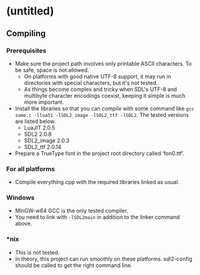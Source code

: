 # (untitled) #

Compiling
---------

### Prerequisites

- Make sure the project path involves only printable ASCII characters. To be safe, space is not allowed.
	- On platforms with good native UTF-8 support, it may run in directories with special characters, but it's not tested.
	- As things become complex and tricky when SDL's UTF-8 and multibyte character encodings coexist, keeping it simple is much more important.
- Install the libraries so that you can compile with some command like `gcc some.c -llua51 -lSDL2_image -lSDL2_ttf -lSDL2`. The tested versions are listed below.
	- LuaJIT 2.0.5
	- SDL2 2.0.8
	- SDL2\_image 2.0.3
	- SDL2\_ttf 2.0.14
- Prepare a TrueType font in the project root directory called ‘fon0.ttf’.

### For all platforms

- Compile everything.cpp with the required libraries linked as usual.

### Windows

- MinGW-w64 GCC is the only tested compiler.
- You need to link with `-lSDL2main` in addition to the linker command above.

### \*nix

- This is not tested.
- In theory, this project can run smoothly on these platforms. sdl2-config should be called to get the right command line.
